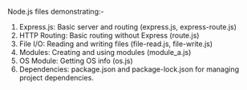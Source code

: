 Node.js files demonstrating:-
1. Express.js: Basic server and routing (express.js, express-route.js)
2. HTTP Routing: Basic routing without Express (route.js)
3. File I/O: Reading and writing files (file-read.js, file-write.js)
4. Modules: Creating and using modules (module_a.js)
5. OS Module: Getting OS info (os.js)
6. Dependencies: package.json and package-lock.json for managing project dependencies.
